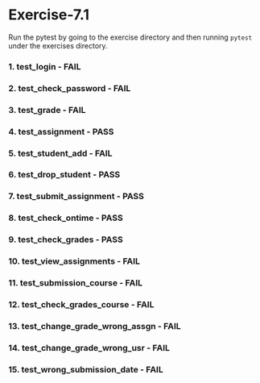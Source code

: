# Exercise-7.1

Run the pytest by going to the exercise directory and then running `pytest` under the exercises directory.

### 1. test_login - FAIL

### 2. test_check_password - FAIL

### 3. test_grade - FAIL

### 4. test_assignment - PASS

### 5. test_student_add - FAIL

### 6. test_drop_student - PASS

### 7. test_submit_assignment - PASS

### 8. test_check_ontime - PASS

### 9. test_check_grades - PASS

### 10. test_view_assignments - FAIL

### 11. test_submission_course - FAIL

### 12. test_check_grades_course - FAIL

### 13. test_change_grade_wrong_assgn - FAIL

### 14. test_change_grade_wrong_usr - FAIL

### 15. test_wrong_submission_date - FAIL
